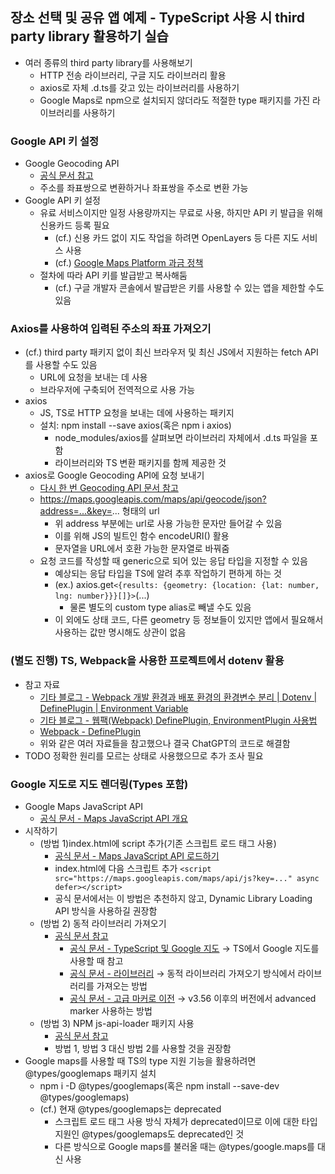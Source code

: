 ## 장소 선택 및 공유 앱 예제 - TypeScript 사용 시 third party library 활용하기 실습
- 여러 종류의 third party library를 사용해보기
  - HTTP 전송 라이브러리, 구글 지도 라이브러리 활용
  - axios로 자체 .d.ts를 갖고 있는 라이브러리를 사용하기
  - Google Maps로 npm으로 설치되지 않더라도 적절한 type 패키지를 가진 라이브러리를 사용하기

### Google API 키 설정
- Google Geocoding API
  - [공식 문서 참고](https://developers.google.com/maps/documentation/geocoding/start?hl=ko)
  - 주소를 좌표쌍으로 변환하거나 좌표쌍을 주소로 변환 가능
- Google API 키 설정
  - 유료 서비스이지만 일정 사용량까지는 무료로 사용, 하지만 API 키 발급을 위해 신용카드 등록 필요
    - (cf.) 신용 카드 없이 지도 작업을 하려면 OpenLayers 등 다른 지도 서비스 사용
    - (cf.) [Google Maps Platform 과금 정책](https://mapsplatform.google.com/pricing/)
  - 절차에 따라 API 키를 발급받고 복사해둠
    - (cf.) 구글 개발자 콘솔에서 발급받은 키를 사용할 수 있는 앱을 제한할 수도 있음

### Axios를 사용하여 입력된 주소의 좌표 가져오기
- (cf.) third party 패키지 없이 최신 브라우저 및 최신 JS에서 지원하는 fetch API를 사용할 수도 있음
  - URL에 요청을 보내는 데 사용
  - 브라우저에 구축되어 전역적으로 사용 가능
- axios
  - JS, TS로 HTTP 요청을 보내는 데에 사용하는 패키지
  - 설치: npm install --save axios(혹은 npm i axios)
    - node_modules/axios를 살펴보면 라이브러리 자체에서 .d.ts 파일을 포함
    - 라이브러리와 TS 변환 패키지를 함께 제공한 것
- axios로 Google Geocoding API에 요청 보내기
  - [다시 한 번 Geocoding API 문서 참고](https://developers.google.com/maps/documentation/geocoding/start?hl=ko)
  - https://maps.googleapis.com/maps/api/geocode/json?address=...&key=... 형태의 url
    - 위 address 부분에는 url로 사용 가능한 문자만 들어갈 수 있음
    - 이를 위해 JS의 빌트인 함수 encodeURI() 활용
    - 문자열을 URL에서 호환 가능한 문자열로 바꿔줌
  - 요청 코드를 작성할 때 generic으로 되어 있는 응답 타입을 지정할 수 있음
    - 예상되는 응답 타입을 TS에 알려 추후 작업하기 편하게 하는 것
    - (ex.) axios.get`<{results: {geometry: {location: {lat: number, lng: number}}}[]}>`(...)
      - 물론 별도의 custom type alias로 빼낼 수도 있음
    - 이 외에도 상태 코드, 다른 geometry 등 정보들이 있지만 앱에서 필요해서 사용하는 값만 명시해도 상관이 없음

### \(별도 진행\) TS, Webpack을 사용한 프로젝트에서 dotenv 활용
- 참고 자료
  - [기타 블로그 - Webpack 개발 환경과 배포 환경의 환경변수 분리 | Dotenv | DefinePlugin | Environment Variable](https://dev-son.tistory.com/10)
  - [기타 블로그 - 웹팩(Webpack) DefinePlugin, EnvironmentPlugin 사용법](https://www.daleseo.com/webpack-plugins-define-environment/)
  - [Webpack - DefinePlugin](https://webpack.kr/plugins/define-plugin/)
  - 위와 같은 여러 자료들을 참고했으나 결국 ChatGPT의 코드로 해결함
- TODO 정확한 원리를 모르는 상태로 사용했으므로 추가 조사 필요

### Google 지도로 지도 렌더링(Types 포함)
- Google Maps JavaScript API
  - [공식 문서 - Maps JavaScript API 개요](https://developers.google.com/maps/documentation/javascript/overview?hl=ko)
- 시작하기
  - (방법 1)index.html에 script 추가(기존 스크립트 로드 태그 사용)
    - [공식 문서 - Maps JavaScript API 로드하기](https://developers.google.com/maps/documentation/javascript/load-maps-js-api?hl=ko&_gl=1#use-legacy-tag)
    - index.html에 다음 스크립트 추가 `<script src="https://maps.googleapis.com/maps/api/js?key=..." async defer></script>`
    - 공식 문서에서는 이 방법은 추천하지 않고, Dynamic Library Loading API 방식을 사용하길 권장함
  - (방법 2) 동적 라이브러리 가져오기
    - [공식 문서 참고](https://developers.google.com/maps/documentation/javascript/load-maps-js-api?hl=ko&_gl=1)
      - [공식 문서 - TypeScript 및 Google 지도](https://developers.google.com/maps/documentation/javascript/using-typescript?hl=ko&_gl=1) → TS에서 Google 지도를 사용할 때 참고
      - [공식 문서 - 라이브러리](https://developers.google.com/maps/documentation/javascript/libraries?hl=ko) → 동적 라이브러리 가져오기 방식에서 라이브러리를 가져오는 방법
      - [공식 문서 - 고급 마커로 이전](https://developers.google.com/maps/documentation/javascript/advanced-markers/migration?hl=ko) → v3.56 이후의 버전에서 advanced marker 사용하는 방법
  - (방법 3) NPM js-api-loader 패키지 사용
    - [공식 문서 참고](https://developers.google.com/maps/documentation/javascript/load-maps-js-api?hl=ko&_gl=1#js-api-loader)
    - 방법 1, 방법 3 대신 방법 2를 사용할 것을 권장함
- Google maps를 사용할 때 TS의 type 지원 기능을 활용하려면 @types/googlemaps 패키지 설치
  - npm i -D @types/googlemaps(혹은 npm install --save-dev @types/googlemaps)
  - (cf.) 현재 @types/googlemaps는 deprecated
    - 스크립트 로드 태그 사용 방식 자체가 deprecated이므로 이에 대한 타입 지원인 @types/googlemaps도 deprecated인 것
    - 다른 방식으로 Google maps를 불러올 때는 @types/google.maps를 대신 사용
